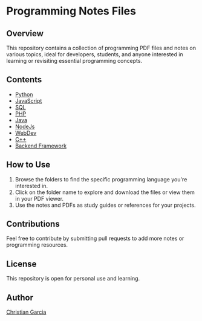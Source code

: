 # Programming Notes Files

## Overview
This repository contains a collection of programming PDF files and notes on various topics, ideal for developers, students, and anyone interested in learning or revisiting essential programming concepts.

## Contents
- [Python](./1.%20Python)
- [JavaScript](./2.%20JavaScript)
- [SQL](./3.%20SQL)
- [PHP](./4.%20PHP)
- [Java](./5.%20Java)
- [NodeJs](./6.%20NodeJS)
- [WebDev](./7.%20WebDev)
- [C++](./8.%20C++)
- [Backend Framework](./9.%20Backend%20Frameworks)

## How to Use
1. Browse the folders to find the specific programming language you're interested in.
2. Click on the folder name to explore and download the files or view them in your PDF viewer.
3. Use the notes and PDFs as study guides or references for your projects.

## Contributions
Feel free to contribute by submitting pull requests to add more notes or programming resources.

## License
This repository is open for personal use and learning. 

## Author 

[Christian Garcia](https://github.com/christiangarcia0311)
